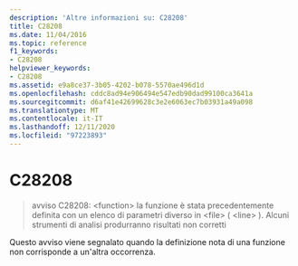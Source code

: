 ```yaml
---
description: 'Altre informazioni su: C28208'
title: C28208
ms.date: 11/04/2016
ms.topic: reference
f1_keywords:
- C28208
helpviewer_keywords:
- C28208
ms.assetid: e9a8ce37-3b05-4202-b078-5570ae496d1d
ms.openlocfilehash: cddc8ad94e906494e547edb90dad99100ca3641a
ms.sourcegitcommit: d6af41e42699628c3e2e6063ec7b03931a49a098
ms.translationtype: MT
ms.contentlocale: it-IT
ms.lasthandoff: 12/11/2020
ms.locfileid: "97223893"
---
```

# <a name="c28208"></a>C28208

> avviso C28208: \<function> la funzione è stata precedentemente definita con un elenco di parametri diverso in \<file> ( \<line> ). Alcuni strumenti di analisi produrranno risultati non corretti

Questo avviso viene segnalato quando la definizione nota di una funzione non corrisponde a un'altra occorrenza.

